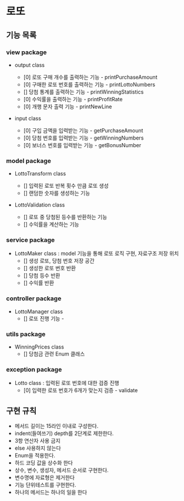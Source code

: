 # 로또

## 기능 목록

### view package
- output class
    + [0] 로또 구매 개수를 출력하는 기능 - printPurchaseAmount
    + [0] 구매한 로또 번호를 출력하는 기능 - printLottoNumbers
    + [] 당첨 통계를 출력하는 기능 - printWinningStatistics
    + [0] 수익률을 출력하는 기능 - printProfitRate
    + [0] 개행 문자 출력 기능 - printNewLine

- input class
    + [0] 구입 금액을 입력받는 기능 - getPurchaseAmount
    + [0] 당첨 번호를 입력받는 기능 - getWinningNumbers
    + [0] 보너스 번호를 입력받는 기능 - getBonusNumber

### model package
- LottoTransform class
    + [] 입력된 로또 반복 횟수 만큼 로또 생성 
    + [] 랜덤한 숫자를 생성하는 기능 


- LottoValidation class
    + [] 로또 중 당첨된 등수를 반환하는 기능 
    + [] 수익률을 계산하는 기능 

### service package
- LottoMaker class : model 기능을 통해 로또 로직 구현, 자료구조 저장 위치
    + [] 생성 로또, 당첨 번호 저장 공간
    + [] 생성한 로또 번호 반환 
    + [] 당첨 등수 반환 
    + [] 수익률 반환 

### controller package
- LottoManager class
    + [] 로또 진행 기능 - 

### utils package
- WinningPrices class
    + [] 당첨금 관련 Enum 클래스

### exception package
- Lotto class : 입력된 로또 번호에 대한 검증 진행
    + [0]  입력한 로또 번호가 6개가 맞는지 검증 - validate



## 구현 규칙
- 메서드 길이는 15라인 이내로 구성한다.
- indent(들여쓰기) depth를 2단계로 제한한다.
- 3항 연산자 사용 금지
- else 사용하지 않는다
- Enum을 적용한다.
- 하드 코딩 값을 상수화 한다
- 상수, 변수, 생성자, 메서드 순서로 구현한다.
- 변수명에 자료형은 제거한다
- 기능 단위테스트를 구현한다.
- 하나의 메서드는 하나의 일을 한다
